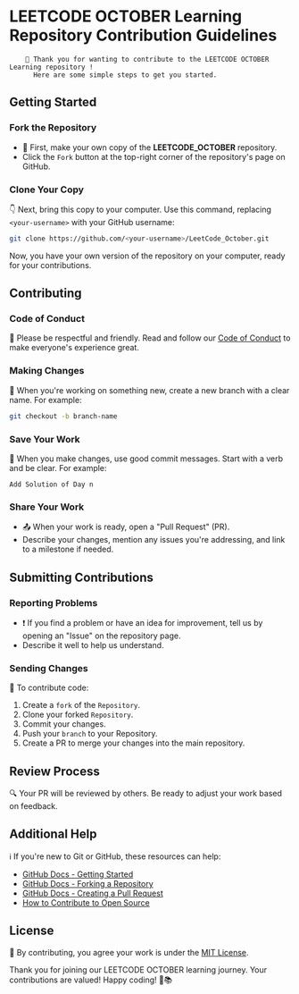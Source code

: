 # LEETCODE OCTOBER Learning Repository Contribution Guidelines

``` 
    🚀 Thank you for wanting to contribute to the LEETCODE OCTOBER Learning repository !
      Here are some simple steps to get you started.
```

## Getting Started

### Fork the Repository

- 🍴 First, make your own copy of the **LEETCODE_OCTOBER** repository.
- Click the `Fork` button at the top-right corner of the repository's page on GitHub.

### Clone Your Copy

👇 Next, bring this copy to your computer. Use this command, replacing `<your-username>` with your GitHub username:

```bash
git clone https://github.com/<your-username>/LeetCode_October.git
```

Now, you have your own version of the repository on your computer, ready for your contributions.

## Contributing

### Code of Conduct

🤝 Please be respectful and friendly. Read and follow our [Code of Conduct](CODE_OF_CONDUCT.md) to make everyone's experience great.

### Making Changes

🌟 When you're working on something new, create a new branch with a clear name. For example:

```bash
git checkout -b branch-name
```

### Save Your Work

💾 When you make changes, use good commit messages. Start with a verb and be clear.  For example:

```
Add Solution of Day n
```

### Share Your Work

- 📤 When your work is ready, open a "Pull Request" (PR). 
- Describe your changes, mention any issues you're addressing, and link to a milestone if needed.

## Submitting Contributions

### Reporting Problems

- ❗ If you find a problem or have an idea for improvement, tell us by opening an "Issue" on the repository page.
- Describe it well to help us understand.

### Sending Changes

🚀 To contribute code:

1. Create a `fork` of the `Repository`.
2. Clone your forked `Repository`.
2. Commit your changes.
3. Push your `branch` to your Repository.
4. Create a PR to merge your changes into the main repository.

## Review Process

🔍 Your PR will be reviewed by others. Be ready to adjust your work based on feedback.

## Additional Help

ℹ️ If you're new to Git or GitHub, these resources can help:

- [GitHub Docs - Getting Started](https://docs.github.com/en/get-started)
- [GitHub Docs - Forking a Repository](https://docs.github.com/en/get-started/quickstart/fork-a-repo)
- [GitHub Docs - Creating a Pull Request](https://docs.github.com/en/get-started/quickstart/opening-a-pull-request)
- [How to Contribute to Open Source](https://opensource.guide/how-to-contribute/)

## License

📄 By contributing, you agree your work is under the [MIT License](LICENSE.md).

Thank you for joining our LEETCODE OCTOBER learning journey. Your contributions are valued! Happy coding! 🚀📚
